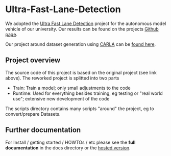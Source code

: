 # Ultra-Fast-Lane-Detection
We adopted the [Ultra Fast Lane Detection](https://github.com/cfzd/Ultra-Fast-Lane-Detection) project for the autonomous model vehicle of our university. Our results can be found on the projects [Github page](https://glutamat42.github.io/Ultra-Fast-Lane-Detection/).

Our project around dataset generation using [CARLA](https://carla.org/) can be [found here](https://github.com/Glutamat42/Carla-Lane-Detection-Dataset-Generation).

## Project overview
The source code of this project is based on the original project (see link above). The reworked project is splitted into two parts
- Train: Train a model;  only small adjustments to the code
- Runtime: Used for everything besides training, eg testing or "real world use"; extensive new development of the code

The scripts directory contains many scripts "around" the project, eg to convert/prepare Datasets.


## Further documentation
For Install / getting started / HOWTOs / etc please see the **full documentation** in the docs directory or the [hosted version](https://glutamat42.github.io/Ultra-Fast-Lane-Detection/ld_docs/).

